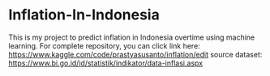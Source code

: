 # Inflation-In-Indonesia
This is my project to predict inflation in Indonesia overtime using machine learning. For complete repository, you can click link here:
https://www.kaggle.com/code/prastyasusanto/inflation/edit
source dataset:
https://www.bi.go.id/id/statistik/indikator/data-inflasi.aspx
